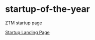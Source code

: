 # startup-of-the-year
ZTM startup page

<a href="https://masomh-personal.github.io/startup-of-the-year/">Startup Landing Page</a>
